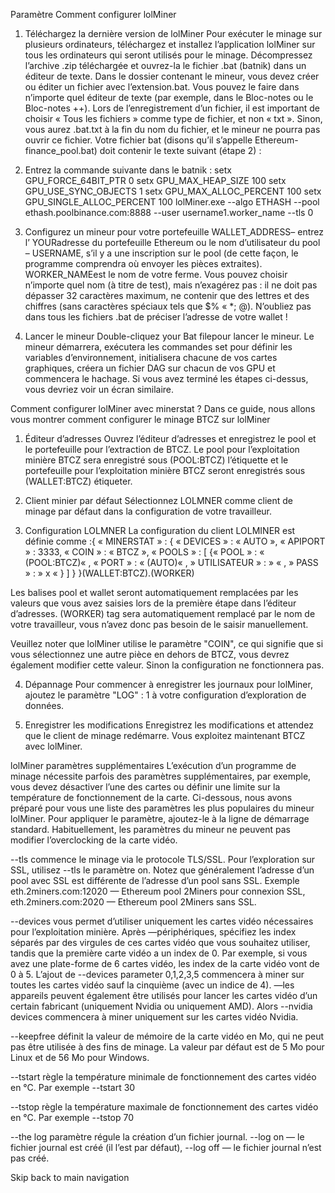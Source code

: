 
Paramètre
Comment configurer lolMiner
1) Téléchargez la dernière version de lolMiner
Pour exécuter le minage sur plusieurs ordinateurs, téléchargez et installez l’application lolMiner sur tous les ordinateurs qui seront utilisés pour le minage.
Décompressez l’archive .zip téléchargée et ouvrez-la le fichier .bat (batnik) dans un éditeur de texte.
Dans le dossier contenant le mineur, vous devez créer ou éditer un fichier avec l’extension.bat. Vous pouvez le faire dans n’importe quel éditeur de texte (par exemple, dans le Bloc-notes ou le Bloc-notes ++). Lors de l’enregistrement d’un fichier, il est important de choisir « Tous les fichiers » comme type de fichier, et non « txt ». Sinon, vous aurez .bat.txt à la fin du nom du fichier, et le mineur ne pourra pas ouvrir ce fichier. Votre fichier bat (disons qu’il s’appelle Ethereum-finance_pool.bat) doit contenir le texte suivant (étape 2) :

2) Entrez la commande suivante dans le batnik :
setx GPU_FORCE_64BIT_PTR 0
setx GPU_MAX_HEAP_SIZE 100
setx GPU_USE_SYNC_OBJECTS 1
setx GPU_MAX_ALLOC_PERCENT 100
setx GPU_SINGLE_ALLOC_PERCENT 100
lolMiner.exe --algo ETHASH --pool ethash.poolbinance.com:8888 --user username1.worker_name --tls 0

3) Configurez un mineur pour votre portefeuille
WALLET_ADDRESS– entrez l’ YOURadresse du portefeuille Ethereum ou le nom d’utilisateur du pool – USERNAME, s’il y a une inscription sur le pool (de cette façon, le programme comprendra où envoyer les pièces extraites). WORKER_NAMEest le nom de votre ferme. Vous pouvez choisir n’importe quel nom (à titre de test), mais n’exagérez pas : il ne doit pas dépasser 32 caractères maximum, ne contenir que des lettres et des chiffres (sans caractères spéciaux tels que $% « *; @). N’oubliez pas dans tous les fichiers .bat de préciser l’adresse de votre wallet !

4) Lancer le mineur
Double-cliquez your Bat filepour lancer le mineur. Le mineur démarrera, exécutera les commandes set pour définir les variables d’environnement, initialisera chacune de vos cartes graphiques, créera un fichier DAG sur chacun de vos GPU et commencera le hachage. Si vous avez terminé les étapes ci-dessus, vous devriez voir un écran similaire.


Comment configurer lolMiner avec minerstat ?
Dans ce guide, nous allons vous montrer comment configurer le minage BTCZ sur lolMiner

1. Éditeur d’adresses
Ouvrez l’éditeur d’adresses et enregistrez le pool et le portefeuille pour l’extraction de BTCZ. Le pool pour l’exploitation minière BTCZ sera enregistré sous (POOL:BTCZ) l’étiquette et le portefeuille pour l’exploitation minière BTCZ seront enregistrés sous (WALLET:BTCZ) étiqueter.

2. Client minier par défaut
Sélectionnez  LOLMNER  comme client de minage par défaut dans la configuration de votre travailleur.

3. Configuration LOLMNER
La configuration du client LOLMINER est définie comme :{ « MINERSTAT » : { « DEVICES » : « AUTO », « APIPORT » : 3333, « COIN » : « BTCZ », « POOLS » : [ {« POOL » : « (POOL:BTCZ)« , « PORT » : « (AUTO)« ,  » UTILISATEUR  » :  » « ,  » PASS  » :  » x « } ] } }(WALLET:BTCZ).(WORKER)

Les balises pool et wallet seront automatiquement remplacées par les valeurs que vous avez saisies lors de la première étape dans l’éditeur d’adresses. (WORKER) tag sera automatiquement remplacé par le nom de votre travailleur, vous n’avez donc pas besoin de le saisir manuellement.

Veuillez noter que lolMiner utilise le paramètre  "COIN", ce qui signifie que si vous sélectionnez une autre pièce en dehors de BTCZ, vous devrez également modifier cette valeur. Sinon la configuration ne fonctionnera pas.

4. Dépannage
Pour commencer à enregistrer les journaux pour lolMiner, ajoutez le paramètre  "LOG" : 1 à votre configuration d’exploration de données.

5. Enregistrer les modifications
Enregistrez les modifications et attendez que le client de minage redémarre. Vous exploitez maintenant BTCZ avec lolMiner.

lolMiner paramètres supplémentaires
L’exécution d’un programme de minage nécessite parfois des paramètres supplémentaires, par exemple, vous devez désactiver l’une des cartes ou définir une limite sur la température de fonctionnement de la carte. Ci-dessous, nous avons préparé pour vous une liste des paramètres les plus populaires du mineur lolMiner. Pour appliquer le paramètre, ajoutez-le à la ligne de démarrage standard. Habituellement, les paramètres du mineur ne peuvent pas modifier l’overclocking de la carte vidéo.

--tls commence le minage via le protocole TLS/SSL. Pour l’exploration sur SSL, utilisez  --tls le paramètre on. Notez que généralement l’adresse d’un pool avec SSL est différente de l’adresse d’un pool sans SSL. Exemple eth.2miners.com:12020 — Ethereum pool 2Miners pour connexion SSL, eth.2miners.com:2020 — Ethereum pool 2Miners sans SSL.

--devices vous permet d’utiliser uniquement les cartes vidéo nécessaires pour l’exploitation minière. Après —périphériques, spécifiez les index séparés par des virgules de ces cartes vidéo que vous souhaitez utiliser, tandis que la première carte vidéo a un index de 0. Par exemple, si vous avez une plate-forme de 6 cartes vidéo, les index de la carte vidéo vont de 0 à 5. L’ajout de  --devices parameter 0,1,2,3,5 commencera à miner sur toutes les cartes vidéo sauf la cinquième (avec un indice de 4). —les appareils peuvent également être utilisés pour lancer les cartes vidéo d’un certain fabricant (uniquement Nvidia ou uniquement AMD). Alors  --nvidia devices commencera à miner uniquement sur les cartes vidéo Nvidia.

--keepfree définit la valeur de mémoire de la carte vidéo en Mo, qui ne peut pas être utilisée à des fins de minage. La valeur par défaut est de 5 Mo pour Linux et de 56 Mo pour Windows.

--tstart règle la température minimale de fonctionnement des cartes vidéo en °C. Par exemple --tstart 30

--tstop règle la température maximale de fonctionnement des cartes vidéo en °C. Par exemple --tstop 70

--the log paramètre régule la création d’un fichier journal. --log on — le fichier journal est créé (il l’est par défaut),  --log off — le fichier journal n’est pas créé.

Skip back to main navigation
